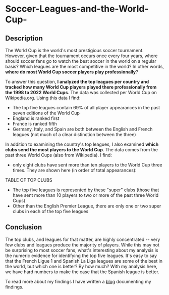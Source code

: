 # Soccer-Leagues-and-the-World-Cup-

## Description
The World Cup is the world's most prestigious soccer tournament. However, given that the tournament occurs once every four years, where should soccer fans go to watch the best soccer in the world on a regular basis? Which leagues are the most competitive in the world? In other words, **where do most World Cup soccer players play professionally**?

To answer this question, **I analyzed the top leagues per country and tracked how many World Cup players played there professionally from the 1998 to 2022 World Cups**. The data was collected per World Cup on Wikipedia.org. Using this data I find:
  - The top five leagues contain 69% of all player appearances in the past seven editions of the World Cup
  - England is ranked first
  - France is ranked fifth
  - Germany, Italy, and Spain are both between the English and French leagues (not much of a clear distinction between the three)
  
In addition to examining the country's top leagues, I also examined **which clubs send the most players to the World Cup**. The data comes from the past three World Cups (also from Wikipedia). I find:
  - only eight clubs have sent more than ten players to the World Cup three times. They are shown here (in order of total appearances):

TABLE OF TOP CLUBS 

  - The top five leagues is represented by these "super" clubs (those that have sent more than 10 players to two or more of the past three World Cups)
  - Other than the English Premier League, there are only one or two super clubs in each of the top five leagues
    
## Conclusion 
The top clubs, and leagues for that matter, are highly concentrated -- very few clubs and leagues produce the majority of players. While this may not be surprising to most soccer fans, what's interesting about my analysis is the numeric evidence for identifying the top five leagues. It's easy to say that the French Ligue 1 and Spanish La Liga leagues are some of the best in the world, but which one is better? By how much? With my analysis here, we have hard numbers to make the case that the Spanish league is better. 

To read more about my findings I have written a [blog](https://medium.com/@gregfeliu/the-leagues-to-watch-to-cure-your-world-cup-hangover-be102b461e87) documenting my findings. 
